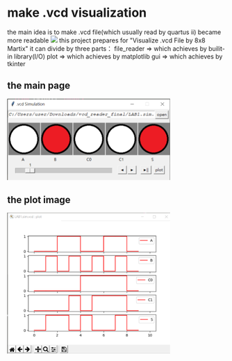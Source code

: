 # make .vcd visualization
the main idea is to make .vcd file(which usually read by quartus ii) became more readable
<img src="/picture/quartusii.png" width="375" />
this project prepares for "Visualize .vcd File by 8x8 Martix"
it can divide by three parts：
  file_reader => which achieves by builit-in library(I/O)
  plot        => which achieves by matplotlib
  gui         => which achieves by tkinter

## the main page
<img src="/picture/img_main.png" width="375" />


## the plot image
<img src="/picture/img_plot.png" width="375" />


